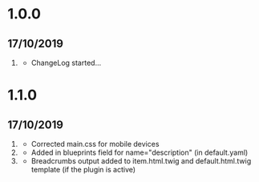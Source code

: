 # 1.0.0
## 17/10/2019

1. [](#new)
    * ChangeLog started...
  
# 1.1.0
## 17/10/2019
1. [](#correction)
    * Corrected main.css for mobile devices
2. [](#new)
    * Added in blueprints field for name="description" (in default.yaml)
3. [](#new)
    * Breadcrumbs output added to item.html.twig and default.html.twig template (if the plugin is active)
